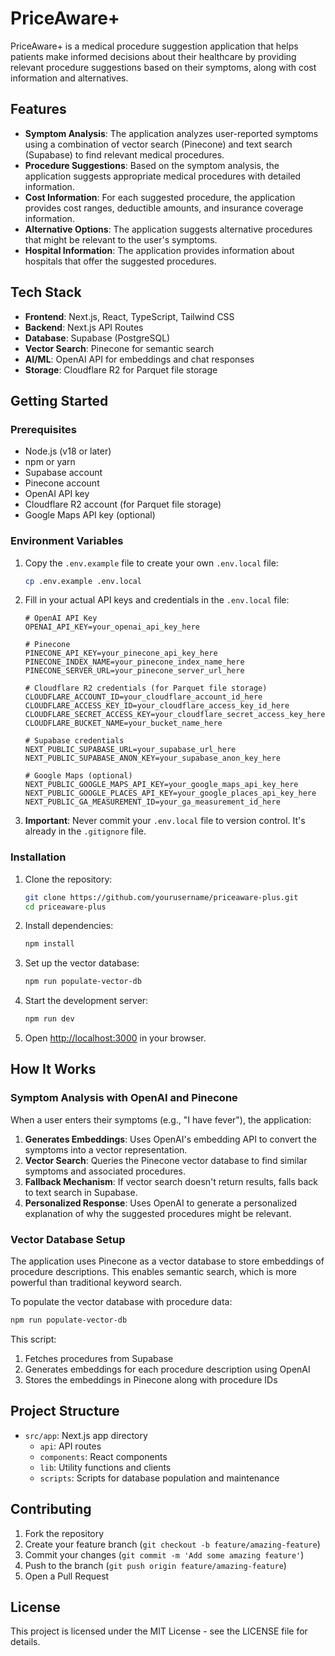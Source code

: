 # PriceAware+

PriceAware+ is a medical procedure suggestion application that helps patients make informed decisions about their healthcare by providing relevant procedure suggestions based on their symptoms, along with cost information and alternatives.

## Features

- **Symptom Analysis**: The application analyzes user-reported symptoms using a combination of vector search (Pinecone) and text search (Supabase) to find relevant medical procedures.
- **Procedure Suggestions**: Based on the symptom analysis, the application suggests appropriate medical procedures with detailed information.
- **Cost Information**: For each suggested procedure, the application provides cost ranges, deductible amounts, and insurance coverage information.
- **Alternative Options**: The application suggests alternative procedures that might be relevant to the user's symptoms.
- **Hospital Information**: The application provides information about hospitals that offer the suggested procedures.

## Tech Stack

- **Frontend**: Next.js, React, TypeScript, Tailwind CSS
- **Backend**: Next.js API Routes
- **Database**: Supabase (PostgreSQL)
- **Vector Search**: Pinecone for semantic search
- **AI/ML**: OpenAI API for embeddings and chat responses
- **Storage**: Cloudflare R2 for Parquet file storage

## Getting Started

### Prerequisites

- Node.js (v18 or later)
- npm or yarn
- Supabase account
- Pinecone account
- OpenAI API key
- Cloudflare R2 account (for Parquet file storage)
- Google Maps API key (optional)

### Environment Variables

1. Copy the `.env.example` file to create your own `.env.local` file:
   ```bash
   cp .env.example .env.local
   ```

2. Fill in your actual API keys and credentials in the `.env.local` file:
   ```
   # OpenAI API Key
   OPENAI_API_KEY=your_openai_api_key_here

   # Pinecone
   PINECONE_API_KEY=your_pinecone_api_key_here
   PINECONE_INDEX_NAME=your_pinecone_index_name_here
   PINECONE_SERVER_URL=your_pinecone_server_url_here

   # Cloudflare R2 credentials (for Parquet file storage)
   CLOUDFLARE_ACCOUNT_ID=your_cloudflare_account_id_here
   CLOUDFLARE_ACCESS_KEY_ID=your_cloudflare_access_key_id_here
   CLOUDFLARE_SECRET_ACCESS_KEY=your_cloudflare_secret_access_key_here
   CLOUDFLARE_BUCKET_NAME=your_bucket_name_here

   # Supabase credentials
   NEXT_PUBLIC_SUPABASE_URL=your_supabase_url_here
   NEXT_PUBLIC_SUPABASE_ANON_KEY=your_supabase_anon_key_here

   # Google Maps (optional)
   NEXT_PUBLIC_GOOGLE_MAPS_API_KEY=your_google_maps_api_key_here
   NEXT_PUBLIC_GOOGLE_PLACES_API_KEY=your_google_places_api_key_here
   NEXT_PUBLIC_GA_MEASUREMENT_ID=your_ga_measurement_id_here
   ```

3. **Important**: Never commit your `.env.local` file to version control. It's already in the `.gitignore` file.

### Installation

1. Clone the repository:
   ```bash
   git clone https://github.com/yourusername/priceaware-plus.git
   cd priceaware-plus
   ```

2. Install dependencies:
   ```bash
   npm install
   ```

3. Set up the vector database:
   ```bash
   npm run populate-vector-db
   ```

4. Start the development server:
   ```bash
   npm run dev
   ```

5. Open [http://localhost:3000](http://localhost:3000) in your browser.

## How It Works

### Symptom Analysis with OpenAI and Pinecone

When a user enters their symptoms (e.g., "I have fever"), the application:

1. **Generates Embeddings**: Uses OpenAI's embedding API to convert the symptoms into a vector representation.
2. **Vector Search**: Queries the Pinecone vector database to find similar symptoms and associated procedures.
3. **Fallback Mechanism**: If vector search doesn't return results, falls back to text search in Supabase.
4. **Personalized Response**: Uses OpenAI to generate a personalized explanation of why the suggested procedures might be relevant.

### Vector Database Setup

The application uses Pinecone as a vector database to store embeddings of procedure descriptions. This enables semantic search, which is more powerful than traditional keyword search.

To populate the vector database with procedure data:

```bash
npm run populate-vector-db
```

This script:
1. Fetches procedures from Supabase
2. Generates embeddings for each procedure description using OpenAI
3. Stores the embeddings in Pinecone along with procedure IDs

## Project Structure

- `src/app`: Next.js app directory
  - `api`: API routes
  - `components`: React components
  - `lib`: Utility functions and clients
  - `scripts`: Scripts for database population and maintenance

## Contributing

1. Fork the repository
2. Create your feature branch (`git checkout -b feature/amazing-feature`)
3. Commit your changes (`git commit -m 'Add some amazing feature'`)
4. Push to the branch (`git push origin feature/amazing-feature`)
5. Open a Pull Request

## License

This project is licensed under the MIT License - see the LICENSE file for details.
